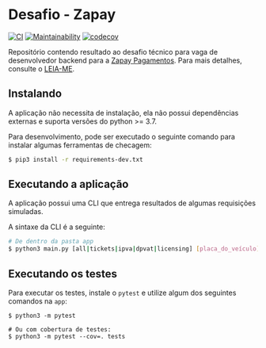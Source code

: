# Desafio - Zapay

[![CI](https://github.com/icaropires/desafio-zapay/workflows/CI/badge.svg)](https://github.com/icaropires/desafio-zapay/actions?query=workflow%3ACI)
[![Maintainability](https://api.codeclimate.com/v1/badges/dc1cb7ea704a290e125e/maintainability)](https://codeclimate.com/github/icaropires/desafio-zapay/maintainability)
[![codecov](https://codecov.io/gh/icaropires/desafio-zapay/branch/main/graph/badge.svg?token=I001DHBL7A)](https://codecov.io/gh/icaropires/desafio-zapay)

Repositório contendo resultado ao desafio técnico para vaga de desenvolvedor backend para a [Zapay Pagamentos](https://usezapay.com.br/). Para mais detalhes, consulte o [LEIA-ME](./LEIA-ME.pdf).

## Instalando

A aplicação não necessita de instalação, ela não possui dependências externas e suporta versões do python >= 3.7.

Para desenvolvimento, pode ser executado o seguinte comando para instalar algumas ferramentas de checagem:

``` bash
$ pip3 install -r requirements-dev.txt
```

## Executando a aplicação

A aplicação possui uma CLI que entrega resultados de algumas requisições simuladas.

A sintaxe da CLI é a seguinte:

``` bash
# De dentro da pasta app
$ python3 main.py [all|tickets|ipva|dpvat|licensing] [placa_do_veículo] [renavam_do_veículo]
```

## Executando os testes

Para executar os testes, instale o `pytest` e utilize algum dos seguintes comandos na `app`:

``` python3
$ python3 -m pytest
```

``` python3
# Ou com cobertura de testes:
$ python3 -m pytest --cov=. tests
```
